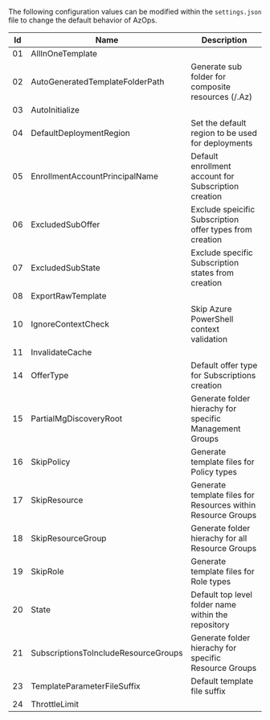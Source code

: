 The following configuration values can be modified within the `settings.json` file to change the default behavior of AzOps.

| Id | Name                                 | Description                                                  |
|----|--------------------------------------|--------------------------------------------------------------|
| 01 | AllInOneTemplate                     |                                                              |
| 02 | AutoGeneratedTemplateFolderPath      | Generate sub folder for composite resources (/.Az)           |
| 03 | AutoInitialize                       |                                                              |
| 04 | DefaultDeploymentRegion              | Set the default region to be used for deployments            |
| 05 | EnrollmentAccountPrincipalName       | Default enrollment account for Subscription creation         |
| 06 | ExcludedSubOffer                     | Exclude speicific Subscription offer types from creation     |
| 07 | ExcludedSubState                     | Exclude specific Subscription states from creation           |
| 08 | ExportRawTemplate                    |                                                              |
| 10 | IgnoreContextCheck                   | Skip Azure PowerShell context validation                     |
| 11 | InvalidateCache                      |                                                              |
| 14 | OfferType                            | Default offer type for Subscriptions creation                |
| 15 | PartialMgDiscoveryRoot               | Generate folder hierachy for specific Management Groups      |
| 16 | SkipPolicy                           | Generate template files for Policy types                     |
| 17 | SkipResource                         | Generate template files for Resources within Resource Groups |
| 18 | SkipResourceGroup                    | Generate folder hierachy for all Resource Groups             |
| 19 | SkipRole                             | Generate template files for Role types                       |
| 20 | State                                | Default top level folder name within the repository          |
| 21 | SubscriptionsToIncludeResourceGroups | Generate folder hierachy for specific Resource Groups        |
| 23 | TemplateParameterFileSuffix          | Default template file suffix                                 |
| 24 | ThrottleLimit                        |                                                              |
